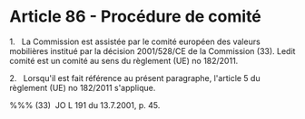 # Article 86 - Procédure de comité


1.   La Commission est assistée par le comité européen des valeurs mobilières institué par la décision 2001/528/CE de la Commission (33). Ledit comité est un comité au sens du règlement (UE) no 182/2011.

2.   Lorsqu'il est fait référence au présent paragraphe, l'article 5 du règlement (UE) no 182/2011 s'applique.

%%% (33)  JO L 191 du 13.7.2001, p. 45.
